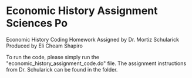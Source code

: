 # Economic History Assignment Sciences Po
 Economic History Coding Homework Assigned by Dr. Mortiz Schularick 
Produced by Eli Cheam Shapiro

To run the code, please simply run the "economic_history_assignment_code.do" file. The assignment instructions from Dr. Schularick can be found in the folder.
